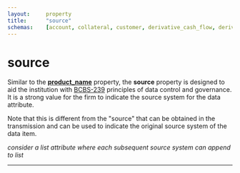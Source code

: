 ```yaml
---
layout:		property
title:		"source"
schemas:	[account, collateral, customer, derivative_cash_flow, derivative, loan_transaction, loan, security]
---
```


# source
Similar to the [**product_name**][product_name] property, the **source** property is designed to aid the institution with [BCBS-239][bcbs239] principles of data control and governance. It is a strong value for the firm to indicate the source system for the data attribute.

Note that this is different from the "source" that can be obtained in the transmission and can be used to indicate the original source system of the data item.

*consider a list attribute where each subsequent source system can append to list*

---
[product_name]: https://github.com/suadelabs/fire/blob/master/documentation/product_name.md
[bcbs239]: http://www.bis.org/publ/bcbs239.pdf
